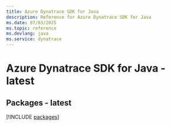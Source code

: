 ```yaml
---
title: Azure Dynatrace SDK for Java
description: Reference for Azure Dynatrace SDK for Java
ms.date: 07/03/2025
ms.topic: reference
ms.devlang: java
ms.service: dynatrace
---
```

# Azure Dynatrace SDK for Java - latest
## Packages - latest
[!INCLUDE [packages](dynatrace-index.md)]